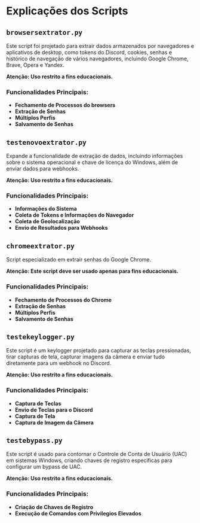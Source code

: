# Explicações dos Scripts

## `browsersextrator.py`

Este script foi projetado para extrair dados armazenados por navegadores e aplicativos de desktop, como tokens do Discord, cookies, senhas e histórico de navegação de vários navegadores, incluindo Google Chrome, Brave, Opera e Yandex.

**Atenção: Uso restrito a fins educacionais.**

### Funcionalidades Principais:
- **Fechamento de Processos do browsers**
- **Extração de Senhas**
- **Múltiplos Perfis**
- **Salvamento de Senhas**



## `testenovoextrator.py`

Expande a funcionalidade de extração de dados, incluindo informações sobre o sistema operacional e chave de licença do Windows, além de enviar dados para webhooks.

**Atenção: Uso restrito a fins educacionais.**

### Funcionalidades Principais:
- **Informações do Sistema**
- **Coleta de Tokens e Informações do Navegador**
- **Coleta de Geolocalização**
- **Envio de Resultados para Webhooks**



## `chromeextrator.py`

Script especializado em extrair senhas do Google Chrome.

**Atenção: Este script deve ser usado apenas para fins educacionais.**

### Funcionalidades Principais:
- **Fechamento de Processos do Chrome**
- **Extração de Senhas**
- **Múltiplos Perfis**
- **Salvamento de Senhas**



## `testekeylogger.py`

Este script é um keylogger projetado para capturar as teclas pressionadas, tirar capturas de tela, capturar imagens da câmera e enviar tudo diretamente para um webhook no Discord.

**Atenção: Uso restrito a fins educacionais.**

### Funcionalidades Principais:
- **Captura de Teclas**
- **Envio de Teclas para o Discord**
- **Captura de Tela**
- **Captura de Imagem da Câmera**



## `testebypass.py`

Este script é usado para contornar o Controle de Conta de Usuário (UAC) em sistemas Windows, criando chaves de registro específicas para configurar um bypass de UAC.

**Atenção: Uso restrito a fins educacionais.**

### Funcionalidades Principais:
- **Criação de Chaves de Registro**
- **Execução de Comandos com Privilegios Elevados**



